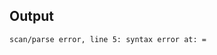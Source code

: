 
Output
-------------------------
```scan/parse error, line 1: syntax error at: (
scan/parse error, line 5: syntax error at: =

```
